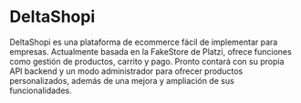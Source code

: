 # DeltaShopi
DeltaShopi es una plataforma de ecommerce fácil de implementar para empresas. Actualmente basada en la FakeStore de Platzi, ofrece funciones como gestión de productos, carrito y pago. Pronto contará con su propia API backend y un modo administrador para ofrecer productos personalizados, además de una mejora y ampliación de sus funcionalidades.
